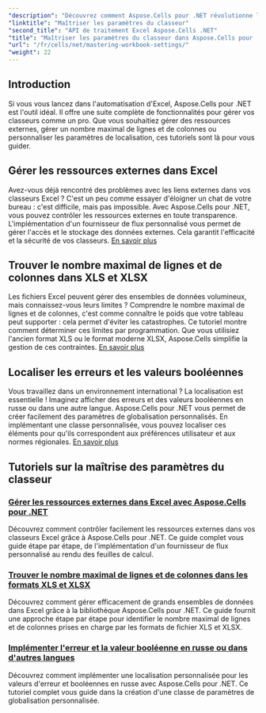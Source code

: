 ```yaml
---
"description": "Découvrez comment Aspose.Cells pour .NET révolutionne la gestion d'Excel. Les tutoriels abordent en détail la localisation, la gestion des jeux de données, les ressources externes et les paramètres des classeurs."
"linktitle": "Maîtriser les paramètres du classeur"
"second_title": "API de traitement Excel Aspose.Cells .NET"
"title": "Maîtriser les paramètres du classeur dans Aspose.Cells pour .NET"
"url": "/fr/cells/net/mastering-workbook-settings/"
"weight": 22
---
```


## Introduction

Si vous vous lancez dans l'automatisation d'Excel, Aspose.Cells pour .NET est l'outil idéal. Il offre une suite complète de fonctionnalités pour gérer vos classeurs comme un pro. Que vous souhaitiez gérer des ressources externes, gérer un nombre maximal de lignes et de colonnes ou personnaliser les paramètres de localisation, ces tutoriels sont là pour vous guider.

## Gérer les ressources externes dans Excel

Avez-vous déjà rencontré des problèmes avec les liens externes dans vos classeurs Excel ? C'est un peu comme essayer d'éloigner un chat de votre bureau : c'est difficile, mais pas impossible. Avec Aspose.Cells pour .NET, vous pouvez contrôler les ressources externes en toute transparence. L'implémentation d'un fournisseur de flux personnalisé vous permet de gérer l'accès et le stockage des données externes. Cela garantit l'efficacité et la sécurité de vos classeurs. [En savoir plus](./manage-external-resources-in-excel/)

## Trouver le nombre maximal de lignes et de colonnes dans XLS et XLSX

Les fichiers Excel peuvent gérer des ensembles de données volumineux, mais connaissez-vous leurs limites ? Comprendre le nombre maximal de lignes et de colonnes, c'est comme connaître le poids que votre tableau peut supporter : cela permet d'éviter les catastrophes. Ce tutoriel montre comment déterminer ces limites par programmation. Que vous utilisiez l'ancien format XLS ou le format moderne XLSX, Aspose.Cells simplifie la gestion de ces contraintes. [En savoir plus](./find-maximum-rows-and-columns/)

## Localiser les erreurs et les valeurs booléennes

Vous travaillez dans un environnement international ? La localisation est essentielle ! Imaginez afficher des erreurs et des valeurs booléennes en russe ou dans une autre langue. Aspose.Cells pour .NET vous permet de créer facilement des paramètres de globalisation personnalisés. En implémentant une classe personnalisée, vous pouvez localiser ces éléments pour qu'ils correspondent aux préférences utilisateur et aux normes régionales. [En savoir plus](./implement-error-and-boolean-value-in-russian-languages/)

## Tutoriels sur la maîtrise des paramètres du classeur
### [Gérer les ressources externes dans Excel avec Aspose.Cells pour .NET](./manage-external-resources-in-excel/)
Découvrez comment contrôler facilement les ressources externes dans vos classeurs Excel grâce à Aspose.Cells pour .NET. Ce guide complet vous guide étape par étape, de l'implémentation d'un fournisseur de flux personnalisé au rendu des feuilles de calcul.
### [Trouver le nombre maximal de lignes et de colonnes dans les formats XLS et XLSX](./find-maximum-rows-and-columns/)
Découvrez comment gérer efficacement de grands ensembles de données dans Excel grâce à la bibliothèque Aspose.Cells pour .NET. Ce guide fournit une approche étape par étape pour identifier le nombre maximal de lignes et de colonnes prises en charge par les formats de fichier XLS et XLSX.
### [Implémenter l'erreur et la valeur booléenne en russe ou dans d'autres langues](./implement-error-and-boolean-value-in-russian-languages/)
Découvrez comment implémenter une localisation personnalisée pour les valeurs d'erreur et booléennes en russe avec Aspose.Cells pour .NET. Ce tutoriel complet vous guide dans la création d'une classe de paramètres de globalisation personnalisée.